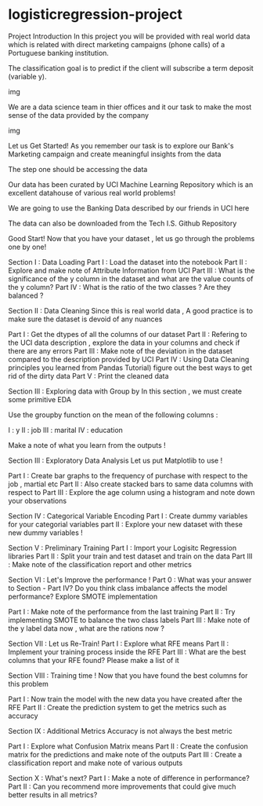 # logisticregression-project


Project Introduction
In this project you will be provided with real world data which is related with direct marketing campaigns (phone calls) of a Portuguese banking institution.

The classification goal is to predict if the client will subscribe a term deposit (variable y).

img

We are a data science team in thier offices and it our task to make the most sense of the data provided by the company

img

Let us Get Started!
As you remember our task is to explore our Bank's Marketing campaign and create meaningful insights from the data

The step one should be accessing the data

Our data has been curated by UCI Machine Learning Repository which is an excellent datahouse of various real world problems!

We are going to use the Banking Data described by our friends in UCI here

The data can also be downloaded from the Tech I.S. Github Repository

Good Start!
Now that you have your dataset , let us go through the problems one by one!

Section I : Data Loading
Part I : Load the dataset into the notebook
Part II : Explore and make note of Attribute Information from UCI
Part III : What is the significance of the y column in the dataset and what are the value counts of the y column?
Part IV : What is the ratio of the two classes ? Are they balanced ?

Section II : Data Cleaning
Since this is real world data , A good practice is to make sure the dataset is devoid of any nuances

Part I : Get the dtypes of all the columns of our dataset
Part II : Refering to the UCI data description , explore the data in your columns and check if there are any errors
Part III : Make note of the deviation in the dataset compared to the description provided by UCI
Part IV : Using Data Cleaning principles you learned from Pandas Tutorial) figure out the best ways to get rid of the dirty data Part V : Print the cleaned data

Section III : Exploring data with Group by
In this section , we must create some primitive EDA

Use the groupby function on the mean of the following columns :

I : y
II : job
III : marital
IV : education

Make a note of what you learn from the outputs !

Section III : Exploratory Data Analysis
Let us put Matplotlib to use !

Part I : Create bar graphs to the frequency of purchase with respect to the job , martial etc
Part II : Also create stacked bars to same data columns with respect to
Part III : Explore the age column using a histogram and note down your observations

Section IV : Categorical Variable Encoding
Part I : Create dummy variables for your categorial variables
part II : Explore your new dataset with these new dummy variables !

Section V : Preliminary Training
Part I : Import your Logisitc Regression libraries
Part II : Split your train and test dataset and train on the data
Part III : Make note of the classification report and other metrics

Section VI : Let's Improve the performance !
Part 0 : What was your answer to Section - Part IV? Do you think class imbalance affects the model performance? Explore SMOTE implementation

Part I : Make note of the performance from the last training
Part II : Try implementing SMOTE to balance the two class labels
Part III : Make note of the y label data now , what are the rations now ?

Section VII : Let us Re-Train!
Part I : Explore what RFE means
Part II : Implement your training process inside the RFE
Part III : What are the best columns that your RFE found? Please make a list of it

Section VIII : Training time !
Now that you have found the best columns for this problem

Part I : Now train the model with the new data you have created after the RFE
Part II : Create the prediction system to get the metrics such as accuracy

Section IX : Additional Metrics
Accuracy is not always the best metric

Part I : Explore what Confusion Matrix means
Part II : Create the confusion matrix for the predictions and make note of the outputs
Part III : Create a classification report and make note of various outputs

Section X : What's next?
Part I : Make a note of difference in performance?
Part II : Can you recommend more improvements that could give much better results in all metrics?
